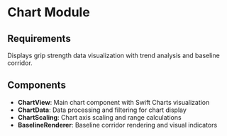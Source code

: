 # Chart Module

## Requirements
Displays grip strength data visualization with trend analysis and baseline corridor.

## Components
- **ChartView**: Main chart component with Swift Charts visualization
- **ChartData**: Data processing and filtering for chart display
- **ChartScaling**: Chart axis scaling and range calculations
- **BaselineRenderer**: Baseline corridor rendering and visual indicators